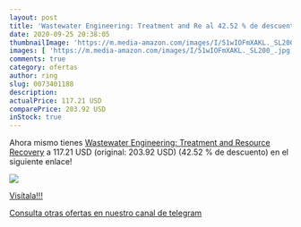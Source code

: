 ```yaml
---
layout: post
title: 'Wastewater Engineering: Treatment and Re al 42.52 % de descuento'
date: 2020-09-25 20:38:05
thumbnailImage: 'https://m.media-amazon.com/images/I/51wIOFmXAKL._SL200_.jpg'
images: [ 'https://m.media-amazon.com/images/I/51wIOFmXAKL._SL200_.jpg' ]
comments: true
category: ofertas
author: ring
slug: 0073401188
description:
actualPrice: 117.21 USD
comparePrice: 203.92 USD
inStock: true
---
```


Ahora mismo tienes [Wastewater Engineering: Treatment and Resource Recovery](https://www.amazon.com/dp/0073401188/?tag=redken08-20) a 117.21 USD (original: 203.92 USD) (42.52 %  de descuento) en el siguiente enlace!

[![](https://m.media-amazon.com/images/I/51wIOFmXAKL._SL200_.jpg)](https://www.amazon.com/dp/0073401188/?tag=redken08-20)

[Visítala!!!](https://www.amazon.com/dp/0073401188/?tag=redken08-20)

[Consulta otras ofertas en nuestro canal de telegram](https://t.me/s/ofertas25)
